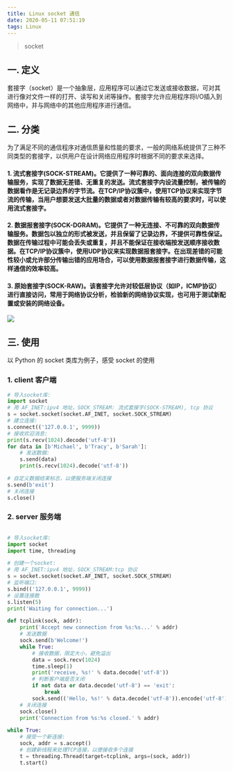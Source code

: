 ```yaml
---
title: Linux socket 通信
date: 2020-05-11 07:51:19
tags: Linux
---
```


> socket

<!-- more -->


## 一. 定义
套接字（socket）是一个抽象层，应用程序可以通过它发送或接收数据，可对其进行像对文件一样的打开、读写和关闭等操作。套接字允许应用程序将I/O插入到网络中，并与网络中的其他应用程序进行通信。

## 二. 分类
为了满足不同的通信程序对通信质量和性能的要求，一般的网络系统提供了三种不同类型的套接字，以供用户在设计网络应用程序时根据不同的要求来选择。

#### 1. 流式套接字(SOCK-STREAM)。它提供了一种可靠的、面向连接的双向数据传输服务，实现了数据无差错、无重复的发送。流式套接字内设流量控制，被传输的数据看作是无记录边界的字节流。在TCP/IP协议簇中，使用TCP协议来实现字节流的传输，当用户想要发送大批量的数据或者对数据传输有较高的要求时，可以使用流式套接字。

#### 2. 数据报套接字(SOCK-DGRAM)。它提供了一种无连接、不可靠的双向数据传输服务。数据包以独立的形式被发送，并且保留了记录边界，不提供可靠性保证。数据在传输过程中可能会丢失或重复，并且不能保证在接收端按发送顺序接收数据。在TCP/IP协议簇中，使用UDP协议来实现数据报套接字。在出现差错的可能性较小或允许部分传输出错的应用场合，可以使用数据报套接字进行数据传输，这样通信的效率较高。

#### 3. 原始套接字(SOCK-RAW)。该套接字允许对较低层协议（如IP，ICMP协议）进行直接访问，常用于网络协议分析，检验新的网络协议实现，也可用于测试新配置或安装的网络设备。


![](/img/2020/Linux_socket.png)


## 三. 使用

以 Python 的 socket 类库为例子，感受 socket 的使用

### 1. client 客户端
```python
# 导入socket库:
import socket
# 用 AF_INET:ipv4 地址，SOCK_STREAM: 流式套接字(SOCK-STREAM), tcp 协议
s = socket.socket(socket.AF_INET, socket.SOCK_STREAM)
# 建立连接:
s.connect(('127.0.0.1', 9999))
# 接收欢迎消息:
print(s.recv(1024).decode('utf-8'))
for data in [b'Michael', b'Tracy', b'Sarah']:
    # 发送数据:
    s.send(data)
    print(s.recv(1024).decode('utf-8'))

# 自定义数据结束标志，以便服务端关闭连接
s.send(b'exit')
# 关闭连接
s.close()

```


### 2. server 服务端

```python

# 导入socket库:
import socket
import time, threading

# 创建一个socket:
# 用 AF_INET:ipv4 地址，SOCK_STREAM:tcp 协议
s = socket.socket(socket.AF_INET, socket.SOCK_STREAM)
# 监听端口:
s.bind(('127.0.0.1', 9999))
# 设置连接数
s.listen(5)
print('Waiting for connection...')

def tcplink(sock, addr):
    print('Accept new connection from %s:%s...' % addr)
    # 发送数据
    sock.send(b'Welcome!')
    while True:
        # 接收数据，限定大小，避免溢出
        data = sock.recv(1024)
        time.sleep(1)
        print('receive, %s!' % data.decode('utf-8'))
        # 判断客户端是否关闭
        if not data or data.decode('utf-8') == 'exit':
            break
        sock.send(('Hello, %s!' % data.decode('utf-8')).encode('utf-8'))
    # 关闭连接
    sock.close()
    print('Connection from %s:%s closed.' % addr)

while True:
    # 接受一个新连接:
    sock, addr = s.accept()
    # 创建新线程来处理TCP连接，以便接收多个连接
    t = threading.Thread(target=tcplink, args=(sock, addr))
    t.start()

```